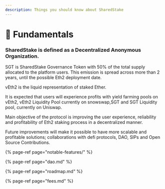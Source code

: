 ```yaml
---
description: Things you should know about SharedStake
---
```


# 💎 Fundamentals

### SharedStake is defined as a Decentralized Anonymous Organization.

SGT is SharedStake Governance Token with 50% of the total supply allocated to the platform users. This emission is spread across more than 2 years, until the possible Eth2 deployment date. 

vEth2 is the liquid representation of staked Ether. 

It is expected that users will experience profits with yield farming pools on vEth2, vEth2 Liquidity Pool currently on snowswap,SGT and SGT Liquidity pool, currently on Uniswap. 

Main objective of the protocol is improving the user experience, reliability and profitability of Eth2 staking process in a decentralized manner.

Future improvements will make it possible to have more scalable and profitable solutions; collaborations with defi protocols, DAO, SIPs and Open Source Contributions.

{% page-ref page="notable-features/" %}

{% page-ref page="dao.md" %}

{% page-ref page="roadmap.md" %}

{% page-ref page="fees.md" %}

